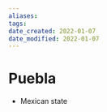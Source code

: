 ```yaml
---
aliases: 
tags: 
date_created: 2022-01-07
date_modified: 2022-01-07
---
```


# Puebla
- Mexican state

